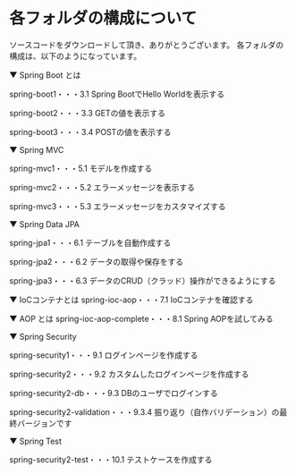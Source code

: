 # 各フォルダの構成について

ソースコードをダウンロードして頂き、ありがとうございます。
各フォルダの構成は、以下のようになっています。



▼ Spring Boot とは

spring-boot1・・・3.1 Spring BootでHello Worldを表示する

spring-boot2・・・3.3 GETの値を表示する

spring-boot3・・・3.4 POSTの値を表示する



▼ Spring MVC

spring-mvc1・・・5.1 モデルを作成する

spring-mvc2・・・5.2 エラーメッセージを表示する

spring-mvc3・・・5.3 エラーメッセージをカスタマイズする



▼ Spring Data JPA

spring-jpa1・・・6.1 テーブルを自動作成する

spring-jpa2・・・6.2 データの取得や保存をする

spring-jpa3・・・6.3 データのCRUD（クラッド）操作ができるようにする



▼ IoCコンテナとは
spring-ioc-aop・・・7.1 IoCコンテナを確認する



▼ AOP とは
spring-ioc-aop-complete・・・8.1 Spring AOPを試してみる



▼ Spring Security

spring-security1・・・9.1 ログインページを作成する

spring-security2・・・9.2 カスタムしたログインページを作成する

spring-security2-db・・・9.3 DBのユーザでログインする

spring-security2-validation・・・9.3.4 振り返り（自作バリデーション）の最終バージョンです



▼ Spring Test

spring-security2-test・・・10.1 テストケースを作成する
